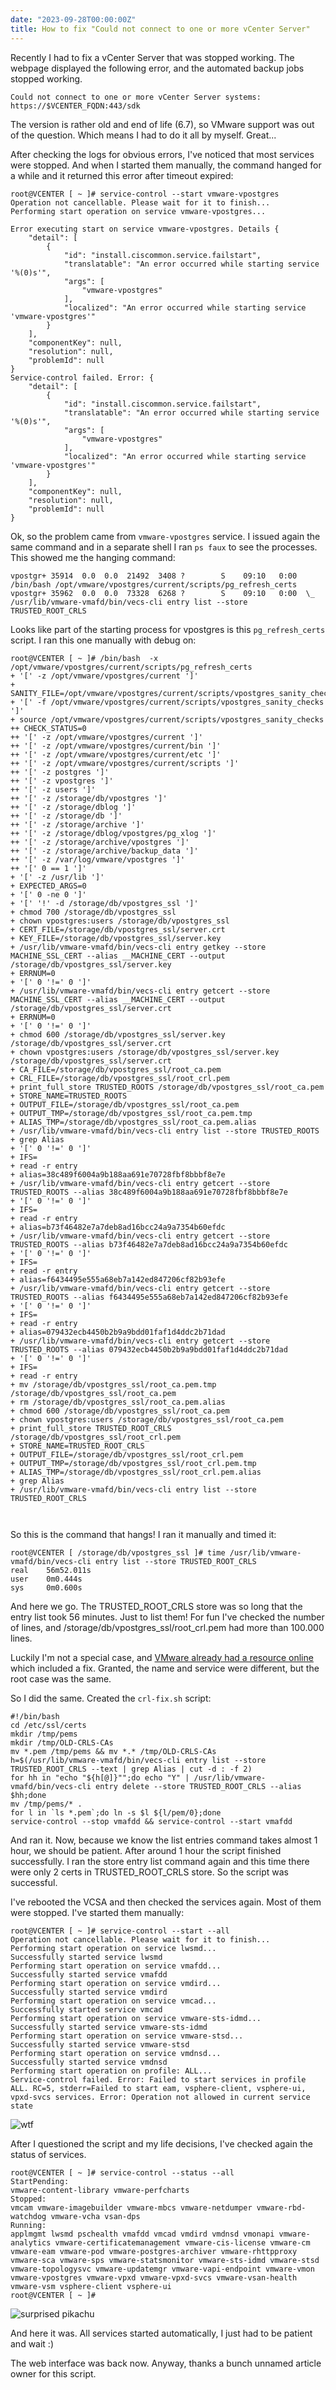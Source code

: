 ```yaml
---
date: "2023-09-28T00:00:00Z"
title: How to fix "Could not connect to one or more vCenter Server"
---
```


Recently I had to fix a vCenter Server that was stopped working. The webpage displayed the following error, and the automated backup jobs stopped working.


`Could not connect to one or more vCenter Server systems: https://$VCENTER_FQDN:443/sdk`

The version is rather old and end of life (6.7), so VMware support was out of the question. Which means I had to do it all by myself. Great...

After checking the logs for obvious errors, I've noticed that most services were stopped. And when I started them manually, the command hanged for a while and it returned this error after timeout expired:

```
root@VCENTER [ ~ ]# service-control --start vmware-vpostgres
Operation not cancellable. Please wait for it to finish...
Performing start operation on service vmware-vpostgres...
 
Error executing start on service vmware-vpostgres. Details {
    "detail": [
        {
            "id": "install.ciscommon.service.failstart",
            "translatable": "An error occurred while starting service '%(0)s'",
            "args": [
                "vmware-vpostgres"
            ],
            "localized": "An error occurred while starting service 'vmware-vpostgres'"
        }
    ],
    "componentKey": null,
    "resolution": null,
    "problemId": null
}
Service-control failed. Error: {
    "detail": [
        {
            "id": "install.ciscommon.service.failstart",
            "translatable": "An error occurred while starting service '%(0)s'",
            "args": [
                "vmware-vpostgres"
            ],
            "localized": "An error occurred while starting service 'vmware-vpostgres'"
        }
    ],
    "componentKey": null,
    "resolution": null,
    "problemId": null
}
```

Ok, so the problem came from `vmware-vpostgres` service. I issued again the same command and in a separate shell I ran `ps faux` to see the processes. This showed me the hanging command:

```
vpostgr+ 35914  0.0  0.0  21492  3408 ?        S    09:10   0:00 /bin/bash /opt/vmware/vpostgres/current/scripts/pg_refresh_certs
vpostgr+ 35962  0.0  0.0  73328  6268 ?        S    09:10   0:00  \_ /usr/lib/vmware-vmafd/bin/vecs-cli entry list --store TRUSTED_ROOT_CRLS
```

Looks like part of the starting process for vpostgres is this `pg_refresh_certs` script. I ran this one manually with debug on:

```
root@VCENTER [ ~ ]# /bin/bash  -x /opt/vmware/vpostgres/current/scripts/pg_refresh_certs
+ '[' -z /opt/vmware/vpostgres/current ']'
+ SANITY_FILE=/opt/vmware/vpostgres/current/scripts/vpostgres_sanity_checks
+ '[' -f /opt/vmware/vpostgres/current/scripts/vpostgres_sanity_checks ']'
+ source /opt/vmware/vpostgres/current/scripts/vpostgres_sanity_checks
++ CHECK_STATUS=0
++ '[' -z /opt/vmware/vpostgres/current ']'
++ '[' -z /opt/vmware/vpostgres/current/bin ']'
++ '[' -z /opt/vmware/vpostgres/current/etc ']'
++ '[' -z /opt/vmware/vpostgres/current/scripts ']'
++ '[' -z postgres ']'
++ '[' -z vpostgres ']'
++ '[' -z users ']'
++ '[' -z /storage/db/vpostgres ']'
++ '[' -z /storage/dblog ']'
++ '[' -z /storage/db ']'
++ '[' -z /storage/archive ']'
++ '[' -z /storage/dblog/vpostgres/pg_xlog ']'
++ '[' -z /storage/archive/vpostgres ']'
++ '[' -z /storage/archive/backup_data ']'
++ '[' -z /var/log/vmware/vpostgres ']'
++ '[' 0 == 1 ']'
+ '[' -z /usr/lib ']'
+ EXPECTED_ARGS=0
+ '[' 0 -ne 0 ']'
+ '[' '!' -d /storage/db/vpostgres_ssl ']'
+ chmod 700 /storage/db/vpostgres_ssl
+ chown vpostgres:users /storage/db/vpostgres_ssl
+ CERT_FILE=/storage/db/vpostgres_ssl/server.crt
+ KEY_FILE=/storage/db/vpostgres_ssl/server.key
+ /usr/lib/vmware-vmafd/bin/vecs-cli entry getkey --store MACHINE_SSL_CERT --alias __MACHINE_CERT --output /storage/db/vpostgres_ssl/server.key
+ ERRNUM=0
+ '[' 0 '!=' 0 ']'
+ /usr/lib/vmware-vmafd/bin/vecs-cli entry getcert --store MACHINE_SSL_CERT --alias __MACHINE_CERT --output /storage/db/vpostgres_ssl/server.crt
+ ERRNUM=0
+ '[' 0 '!=' 0 ']'
+ chmod 600 /storage/db/vpostgres_ssl/server.key /storage/db/vpostgres_ssl/server.crt
+ chown vpostgres:users /storage/db/vpostgres_ssl/server.key /storage/db/vpostgres_ssl/server.crt
+ CA_FILE=/storage/db/vpostgres_ssl/root_ca.pem
+ CRL_FILE=/storage/db/vpostgres_ssl/root_crl.pem
+ print_full_store TRUSTED_ROOTS /storage/db/vpostgres_ssl/root_ca.pem
+ STORE_NAME=TRUSTED_ROOTS
+ OUTPUT_FILE=/storage/db/vpostgres_ssl/root_ca.pem
+ OUTPUT_TMP=/storage/db/vpostgres_ssl/root_ca.pem.tmp
+ ALIAS_TMP=/storage/db/vpostgres_ssl/root_ca.pem.alias
+ /usr/lib/vmware-vmafd/bin/vecs-cli entry list --store TRUSTED_ROOTS
+ grep Alias
+ '[' 0 '!=' 0 ']'
+ IFS=
+ read -r entry
+ alias=38c489f6004a9b188aa691e70728fbf8bbbf8e7e
+ /usr/lib/vmware-vmafd/bin/vecs-cli entry getcert --store TRUSTED_ROOTS --alias 38c489f6004a9b188aa691e70728fbf8bbbf8e7e
+ '[' 0 '!=' 0 ']'
+ IFS=
+ read -r entry
+ alias=b73f46482e7a7deb8ad16bcc24a9a7354b60efdc
+ /usr/lib/vmware-vmafd/bin/vecs-cli entry getcert --store TRUSTED_ROOTS --alias b73f46482e7a7deb8ad16bcc24a9a7354b60efdc
+ '[' 0 '!=' 0 ']'
+ IFS=
+ read -r entry
+ alias=f6434495e555a68eb7a142ed847206cf82b93efe
+ /usr/lib/vmware-vmafd/bin/vecs-cli entry getcert --store TRUSTED_ROOTS --alias f6434495e555a68eb7a142ed847206cf82b93efe
+ '[' 0 '!=' 0 ']'
+ IFS=
+ read -r entry
+ alias=079432ecb4450b2b9a9bdd01faf1d4ddc2b71dad
+ /usr/lib/vmware-vmafd/bin/vecs-cli entry getcert --store TRUSTED_ROOTS --alias 079432ecb4450b2b9a9bdd01faf1d4ddc2b71dad
+ '[' 0 '!=' 0 ']'
+ IFS=
+ read -r entry
+ mv /storage/db/vpostgres_ssl/root_ca.pem.tmp /storage/db/vpostgres_ssl/root_ca.pem
+ rm /storage/db/vpostgres_ssl/root_ca.pem.alias
+ chmod 600 /storage/db/vpostgres_ssl/root_ca.pem
+ chown vpostgres:users /storage/db/vpostgres_ssl/root_ca.pem
+ print_full_store TRUSTED_ROOT_CRLS /storage/db/vpostgres_ssl/root_crl.pem
+ STORE_NAME=TRUSTED_ROOT_CRLS
+ OUTPUT_FILE=/storage/db/vpostgres_ssl/root_crl.pem
+ OUTPUT_TMP=/storage/db/vpostgres_ssl/root_crl.pem.tmp
+ ALIAS_TMP=/storage/db/vpostgres_ssl/root_crl.pem.alias
+ grep Alias
+ /usr/lib/vmware-vmafd/bin/vecs-cli entry list --store TRUSTED_ROOT_CRLS
 
 
```


So this is the command that hangs! I ran it manually and timed it:

```
root@VCENTER [ /storage/db/vpostgres_ssl ]# time /usr/lib/vmware-vmafd/bin/vecs-cli entry list --store TRUSTED_ROOT_CRLS
real    56m52.011s
user    0m0.444s
sys     0m0.600s
```

And here we go. The TRUSTED_ROOT_CRLS store was so long that the entry list took 56 minutes. Just to list them! For fun I've checked the number of lines, and /storage/db/vpostgres_ssl/root_crl.pem had more than 100.000 lines.

Luckily I'm not a special case, and [VMware already had a resource online](https://kb.vmware.com/s/article/59555) which included a fix. Granted, the name and service were different, but the root case was the same.

So I did the same. Created the `crl-fix.sh` script:
```
#!/bin/bash
cd /etc/ssl/certs
mkdir /tmp/pems
mkdir /tmp/OLD-CRLS-CAs
mv *.pem /tmp/pems && mv *.* /tmp/OLD-CRLS-CAs
h=$(/usr/lib/vmware-vmafd/bin/vecs-cli entry list --store TRUSTED_ROOT_CRLS --text | grep Alias | cut -d : -f 2)
for hh in "echo "${h[@]}"";do echo "Y" | /usr/lib/vmware-vmafd/bin/vecs-cli entry delete --store TRUSTED_ROOT_CRLS --alias $hh;done
mv /tmp/pems/* .
for l in `ls *.pem`;do ln -s $l ${l/pem/0};done
service-control --stop vmafdd && service-control --start vmafdd
```

And ran it. Now, because we know the list entries command takes almost 1 hour, we should be patient. After around 1 hour the script finished successfully. I ran the store entry list command again and this time there were only 2 certs in TRUSTED_ROOT_CRLS store. So the script was successful.

I've rebooted the VCSA and then checked the services again. Most of them were stopped. I've started them manually:

```
root@VCENTER [ ~ ]# service-control --start --all
Operation not cancellable. Please wait for it to finish...
Performing start operation on service lwsmd...
Successfully started service lwsmd
Performing start operation on service vmafdd...
Successfully started service vmafdd
Performing start operation on service vmdird...
Successfully started service vmdird
Performing start operation on service vmcad...
Successfully started service vmcad
Performing start operation on service vmware-sts-idmd...
Successfully started service vmware-sts-idmd
Performing start operation on service vmware-stsd...
Successfully started service vmware-stsd
Performing start operation on service vmdnsd...
Successfully started service vmdnsd
Performing start operation on profile: ALL...
Service-control failed. Error: Failed to start services in profile ALL. RC=5, stderr=Failed to start eam, vsphere-client, vsphere-ui, vpxd-svcs services. Error: Operation not allowed in current service state
```

![wtf](https://media.tenor.com/Yy8d1d0oUAEAAAAC/wtf.gif)

After I questioned the script and my life decisions, I've checked again the status of services.

```
root@VCENTER [ ~ ]# service-control --status --all
StartPending:
vmware-content-library vmware-perfcharts
Stopped:
vmcam vmware-imagebuilder vmware-mbcs vmware-netdumper vmware-rbd-watchdog vmware-vcha vsan-dps
Running:
applmgmt lwsmd pschealth vmafdd vmcad vmdird vmdnsd vmonapi vmware-analytics vmware-certificatemanagement vmware-cis-license vmware-cm vmware-eam vmware-pod vmware-postgres-archiver vmware-rhttpproxy vmware-sca vmware-sps vmware-statsmonitor vmware-sts-idmd vmware-stsd vmware-topologysvc vmware-updatemgr vmware-vapi-endpoint vmware-vmon vmware-vpostgres vmware-vpxd vmware-vpxd-svcs vmware-vsan-health vmware-vsm vsphere-client vsphere-ui
root@VCENTER [ ~ ]#
```

![surprised pikachu](https://en.meming.world/images/en/thumb/2/2c/Surprised_Pikachu_HD.jpg/300px-Surprised_Pikachu_HD.jpg)

And here it was. All services started automatically, I just had to be patient and wait :)

The web interface was back now. Anyway, thanks a bunch unnamed article owner for this script.

